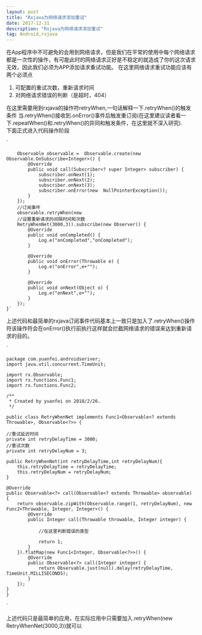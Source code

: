 ```yaml
---
layout: post
title: "Rxjava为网络请求添加重试"
date: 2017-12-31
description: "Rxjava为网络请求添加重试"
tag: Android,rxjava
---
```


在App程序中不可避免的会用到网络请求，但是我们在平常的使用中每个网络请求都是一次性的操作，有可能此时的网络请求正好是不稳定的就造成了你的这次请求无效，因此我们必须为APP添加请求重试功能。
在这里网络请求重试功能应该有两个必须点  
1. 可配置的重试次数，重新请求时间  
2. 对网络请求错误的判断（是超时，404）  

在这里需要用到rxjava的操作符retryWhen,一句话解释一下.retryWhen()的触发条件 当.retryWhen()接收到.onError()事件后触发重订阅(在这里建议读者看一下.repeatWhen()和.retryWhen()的异同和触发条件，在这里就不深入研究).  
下面正式进入代码操作阶段

`		
		
		Observable observable =  Observable.create(new 		Observable.OnSubscribe<Integer>() {
            @Override
            public void call(Subscriber<? super Integer> subscriber) {
                subscriber.onNext(1);
                subscriber.onNext(2);
                subscriber.onNext(3);
                subscriber.onError(new  NullPointerException());
            }
        });
		//订阅事件
        observable.retryWhen(new 
        //设置重新请求的间隔时间和次数
        RetryWhenNet(3000,3)).subscribe(new Observer() {
            @Override
            public void onCompleted() {
                Log.e("onCompleted","onCompleted");
            }

            @Override
            public void onError(Throwable e) {
                Log.e("onError",e+"");
            }

            @Override
            public void onNext(Object o) {
                Log.e("onNext",o+"");
            }
        });
    }`  
 
    
上述代码和最简单的rxjava订阅事件代码基本上一致只是加入了.retryWhen()操作符该操作符会在onError()执行前执行这样就会拦截网络请求的错误来达到重新请求的目的。


`
	
	package com.yuanfei.androidseriver;
	import java.util.concurrent.TimeUnit;

	import rx.Observable;
	import rx.functions.Func1;
	import rx.functions.Func2;

	/**
	 * Created by yuanfei on 2018/2/26.
	 */

	public class RetryWhenNet implements Func1<Observable<? extends Throwable>, Observable<?>> {

    //重试延迟时间
    private int retryDelayTime = 3000;
    //重试次数
    private int retryDelayNum = 3;

    public RetryWhenNet(int retryDelayTime,int retryDelayNum){
        this.retryDelayTime = retryDelayTime;
        this.retryDelayNum = retryDelayNum;
    }

    @Override
    public Observable<?> call(Observable<? extends Throwable> observable) {
        return observable.zipWith(Observable.range(1, retryDelayNum), new Func2<Throwable, Integer, Integer>() {
            @Override
            public Integer call(Throwable throwable, Integer integer) {

                //在这里判断错误的类型

                return 1;
            }
        }).flatMap(new Func1<Integer, Observable<?>>() {
            @Override
            public Observable<?> call(Integer integer) {
                return Observable.just(null).delay(retryDelayTime, TimeUnit.MILLISECONDS);
            }
        });
    }
	}
`

上述代码只是最简单的应用，在实际应用中只需要加入.retryWhen(new RetryWhenNet(3000,3))就可以